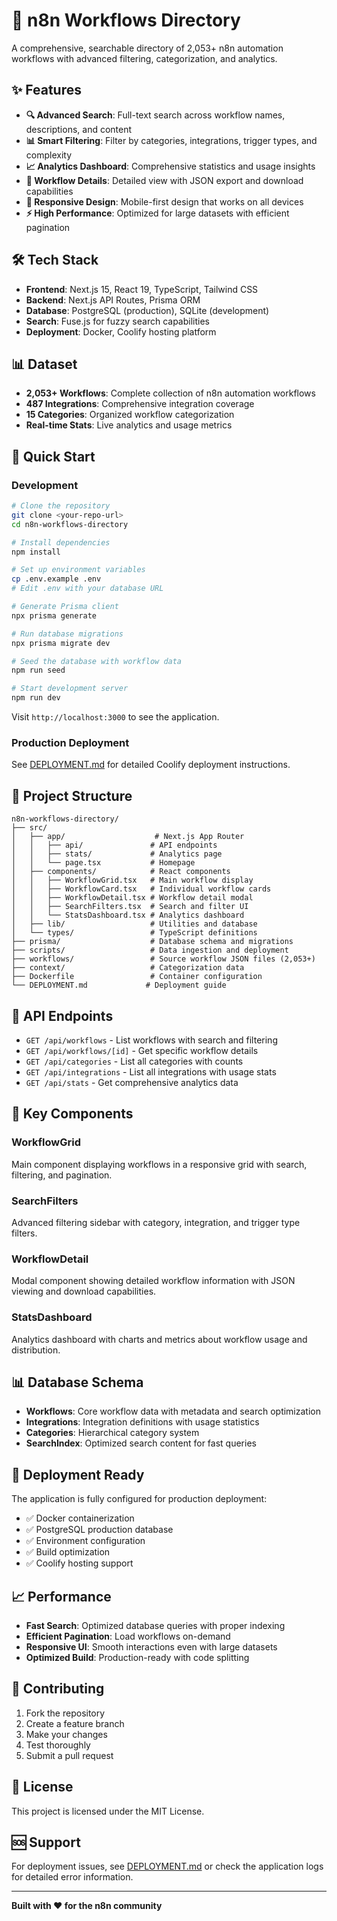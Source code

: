 # 🚀 n8n Workflows Directory

A comprehensive, searchable directory of 2,053+ n8n automation workflows with advanced filtering, categorization, and analytics.

## ✨ Features

- **🔍 Advanced Search**: Full-text search across workflow names, descriptions, and content
- **📊 Smart Filtering**: Filter by categories, integrations, trigger types, and complexity
- **📈 Analytics Dashboard**: Comprehensive statistics and usage insights
- **🎯 Workflow Details**: Detailed view with JSON export and download capabilities
- **📱 Responsive Design**: Mobile-first design that works on all devices
- **⚡ High Performance**: Optimized for large datasets with efficient pagination

## 🛠️ Tech Stack

- **Frontend**: Next.js 15, React 19, TypeScript, Tailwind CSS
- **Backend**: Next.js API Routes, Prisma ORM
- **Database**: PostgreSQL (production), SQLite (development)
- **Search**: Fuse.js for fuzzy search capabilities
- **Deployment**: Docker, Coolify hosting platform

## 📊 Dataset

- **2,053+ Workflows**: Complete collection of n8n automation workflows
- **487 Integrations**: Comprehensive integration coverage
- **15 Categories**: Organized workflow categorization
- **Real-time Stats**: Live analytics and usage metrics

## 🚀 Quick Start

### Development

```bash
# Clone the repository
git clone <your-repo-url>
cd n8n-workflows-directory

# Install dependencies
npm install

# Set up environment variables
cp .env.example .env
# Edit .env with your database URL

# Generate Prisma client
npx prisma generate

# Run database migrations
npx prisma migrate dev

# Seed the database with workflow data
npm run seed

# Start development server
npm run dev
```

Visit `http://localhost:3000` to see the application.

### Production Deployment

See [DEPLOYMENT.md](./DEPLOYMENT.md) for detailed Coolify deployment instructions.

## 📁 Project Structure

```
n8n-workflows-directory/
├── src/
│   ├── app/                    # Next.js App Router
│   │   ├── api/               # API endpoints
│   │   ├── stats/             # Analytics page
│   │   └── page.tsx           # Homepage
│   ├── components/            # React components
│   │   ├── WorkflowGrid.tsx   # Main workflow display
│   │   ├── WorkflowCard.tsx   # Individual workflow cards
│   │   ├── WorkflowDetail.tsx # Workflow detail modal
│   │   ├── SearchFilters.tsx  # Search and filter UI
│   │   └── StatsDashboard.tsx # Analytics dashboard
│   ├── lib/                   # Utilities and database
│   └── types/                 # TypeScript definitions
├── prisma/                    # Database schema and migrations
├── scripts/                   # Data ingestion and deployment
├── workflows/                 # Source workflow JSON files (2,053+)
├── context/                   # Categorization data
├── Dockerfile                 # Container configuration
└── DEPLOYMENT.md             # Deployment guide
```

## 🔧 API Endpoints

- `GET /api/workflows` - List workflows with search and filtering
- `GET /api/workflows/[id]` - Get specific workflow details
- `GET /api/categories` - List all categories with counts
- `GET /api/integrations` - List all integrations with usage stats
- `GET /api/stats` - Get comprehensive analytics data

## 🎯 Key Components

### WorkflowGrid
Main component displaying workflows in a responsive grid with search, filtering, and pagination.

### SearchFilters
Advanced filtering sidebar with category, integration, and trigger type filters.

### WorkflowDetail
Modal component showing detailed workflow information with JSON viewing and download capabilities.

### StatsDashboard
Analytics dashboard with charts and metrics about workflow usage and distribution.

## 📊 Database Schema

- **Workflows**: Core workflow data with metadata and search optimization
- **Integrations**: Integration definitions with usage statistics
- **Categories**: Hierarchical category system
- **SearchIndex**: Optimized search content for fast queries

## 🚀 Deployment Ready

The application is fully configured for production deployment:

- ✅ Docker containerization
- ✅ PostgreSQL production database
- ✅ Environment configuration
- ✅ Build optimization
- ✅ Coolify hosting support

## 📈 Performance

- **Fast Search**: Optimized database queries with proper indexing
- **Efficient Pagination**: Load workflows on-demand
- **Responsive UI**: Smooth interactions even with large datasets
- **Optimized Build**: Production-ready with code splitting

## 🤝 Contributing

1. Fork the repository
2. Create a feature branch
3. Make your changes
4. Test thoroughly
5. Submit a pull request

## 📄 License

This project is licensed under the MIT License.

## 🆘 Support

For deployment issues, see [DEPLOYMENT.md](./DEPLOYMENT.md) or check the application logs for detailed error information.

---

**Built with ❤️ for the n8n community**
